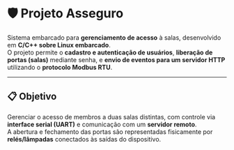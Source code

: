 # 🛡️ Projeto Asseguro

Sistema embarcado para **gerenciamento de acesso** à salas, desenvolvido em **C/C++ sobre Linux embarcado**.  
O projeto permite o **cadastro e autenticação de usuários**, **liberação de portas (salas)** mediante senha, e **envio de eventos para um servidor HTTP** utilizando o **protocolo Modbus RTU**.

---

## 📋 Objetivo

Gerenciar o acesso de membros a duas salas distintas, com controle via **interface serial (UART)** e comunicação com um **servidor remoto**.  
A abertura e fechamento das portas são representadas fisicamente por **relés/lâmpadas** conectados às saídas do dispositivo.
